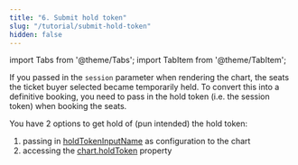 ```yaml
---
title: "6. Submit hold token"
slug: "/tutorial/submit-hold-token"
hidden: false
---
```


import Tabs from '@theme/Tabs';
import TabItem from '@theme/TabItem';

If you passed in the `session` parameter when rendering the chart, the seats the ticket buyer selected became temporarily held. To convert this into
a definitive booking, you need to pass in the hold token (i.e. the session token) when booking the seats.

You have 2 options to get hold of (pun intended) the hold token:

1. passing in [holdTokenInputName](/docs/renderer/config-holdtokeninputname) as configuration to the chart
1. accessing the [chart.holdToken](/docs/renderer/chart-properties-chartholdtoken) property

